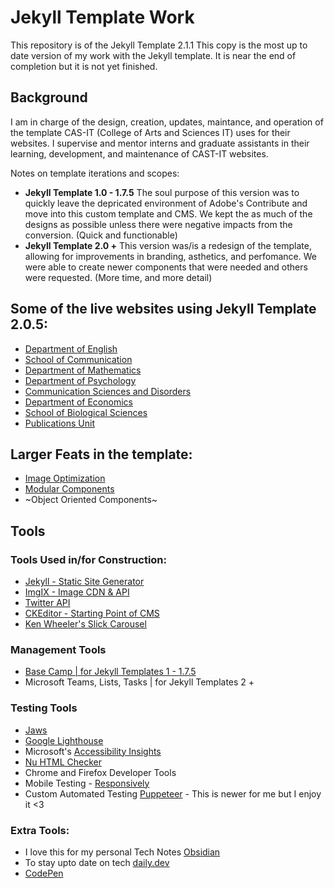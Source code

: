 # Jekyll Template Work 

This repository is of the Jekyll Template 2.1.1
This copy is the most up to date version of my work with the Jekyll template. 
It is near the end of completion but it is not yet finished.

## Background
I am in charge of the design, creation, updates, maintance, and operation of the template CAS-IT (College of Arts and Sciences IT) uses for their websites. I supervise and mentor interns and graduate assistants in their learning, development, and maintenance of CAST-IT websites. 

Notes on template iterations and scopes:
- **Jekyll Template 1.0 - 1.7.5**
The soul purpose of this version was to quickly leave the depricated environment of Adobe's Contribute and move into this custom template and CMS. We kept the as much of the designs as possible unless there were negative impacts from the conversion. (Quick and functionable)
- **Jekyll Template 2.0 +** 
This version was/is a redesign of the template, allowing for improvements in branding, asthetics, and perfomance. We were able to create newer components that were needed and others were requested. (More time, and more detail)

## Some of the live websites using Jekyll Template 2.0.5:
- [Department of English](https://english.illinoisstate.edu/)
- [School of Communication](https://communication.illinoisstate.edu/)
- [Department of Mathematics](https://math.illinoisstate.edu/)
- [Department of Psychology](https://psychology.illinoisstate.edu/)
- [Communication Sciences and Disorders](https://csd.illinoisstate.edu/)
- [Department of Economics](https://economics.illinoisstate.edu/)
- [School of Biological Sciences](https://biology.illinoisstate.edu/)
- [Publications Unit](https://english.illinoisstate.edu/pubunit/)

## Larger Feats in the template:
- [Image Optimization](https://github.com/Gruffel/ImageCarousel)
- [Modular Components](https://github.com/Gruffel/Modular-Components)
- ~Object Oriented Components~

## Tools
### Tools Used in/for Construction:
- [Jekyll - Static Site Generator](https://jekyllrb.com/)
- [ImgIX - Image CDN & API](https://imgix.com/)
- [Twitter API](https://developer.twitter.com/en/docs/twitter-api)
- [CKEditor - Starting Point of CMS](https://ckeditor.com/)
- [Ken Wheeler's Slick Carousel](https://kenwheeler.github.io/slick/)

### Management Tools
- [Base Camp | for Jekyll Templates 1 - 1.7.5](https://basecamp.com/)
- Microsoft Teams, Lists, Tasks | for Jekyll Templates 2 +

### Testing Tools
- [Jaws](https://webaim.org/articles/jaws/)
- [Google Lighthouse](https://developers.google.com/web/tools/lighthouse)
- Microsoft's [Accessibility Insights](https://accessibilityinsights.io/)
- [Nu HTML Checker](https://validator.w3.org/nu/)
- Chrome and Firefox Developer Tools
- Mobile Testing - [Responsively](https://responsively.app/)
- Custom Automated Testing [Puppeteer](https://developers.google.com/web/tools/puppeteer) - This is newer for me but I enjoy it <3

### Extra Tools:
- I love this for my personal Tech Notes [Obsidian](https://obsidian.md/)
- To stay upto date on tech [daily.dev](https://daily.dev/)
- [CodePen](https://codepen.io/)

